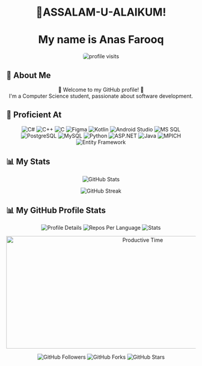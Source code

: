 


<!-- Header -->
<h1 align="center">👋ASSALAM-U-ALAIKUM! </h1>
<h1 align="center">My name is Anas Farooq</h1>

<!-- Profile Visit Counter -->
<p align="center">
  <img src="https://komarev.com/ghpvc/?username=anas-farooq8" alt="profile visits" style="border-radius: 5px;"/>
</p>

<!-- About Me -->
## 🤵 About Me
<p align="center">
  🌟 Welcome to my GitHub profile! 🌟 <br>
  I'm a Computer Science student, passionate about software development.
</p>

<!-- Proficient At -->

## 🧠 Proficient At
<p align="center">
  <img src="https://img.icons8.com/color/48/000000/c-sharp-logo.png" alt="C#"/>
  <img src="https://img.icons8.com/color/48/000000/c-plus-plus-logo.png" alt="C++"/>
  <img src="https://img.icons8.com/color/48/000000/c-programming.png" alt="C"/>
  <img src="https://img.icons8.com/ios-filled/50/000000/figma.png" alt="Figma"/>
  <img src="https://img.icons8.com/color/48/000000/kotlin.png" alt="Kotlin"/>
  <img src="https://img.icons8.com/color/48/000000/android-os.png" alt="Android Studio"/>
  <img src="https://img.icons8.com/color/48/000000/ms-sql-server.png" alt="MS SQL"/>
  <img src="https://img.icons8.com/color/48/000000/postgreesql.png" alt="PostgreSQL"/>
  <img src="https://img.icons8.com/color/48/000000/mysql.png" alt="MySQL"/>
  <img src="https://img.icons8.com/color/48/000000/python.png" alt="Python"/>
  <img src="https://img.icons8.com/color/48/000000/asp.png" alt="ASP.NET"/>
  <img src="https://img.icons8.com/color/48/000000/java-coffee-cup-logo.png" alt="Java"/>
  <img src="https://img.icons8.com/color/48/000000/microsoft.png" alt="MPICH"/>
  <img src="https://img.icons8.com/color/48/000000/database-restore.png" alt="Entity Framework"/>
</p>


<!-- GitHub Stats -->
## 📊 My Stats
<p align="center">
  <img src="https://github-readme-stats.vercel.app/api?username=anas-farooq8&show_icons=true&theme=radical" alt="GitHub Stats"/>
</p>

<!-- Streak Stats -->
<p align="center">
  <img src="https://github-readme-streak-stats.herokuapp.com/?user=anas-farooq8&theme=radical" alt="GitHub Streak"/>
</p>

<!-- GitHub Profile Stats -->
## 📊 My GitHub Profile Stats
<p align="center">
  <img src="http://github-profile-summary-cards.vercel.app/api/cards/profile-details?username=anas-farooq8&theme=radical" alt="Profile Details"/>
  <img src="http://github-profile-summary-cards.vercel.app/api/cards/repos-per-language?username=anas-farooq8&theme=radical" alt="Repos Per Language"/>
  <img src="http://github-profile-summary-cards.vercel.app/api/cards/stats?username=anas-farooq8&theme=radical" alt="Stats"/>
</p>

<p align="center">
  <img src="http://github-profile-summary-cards.vercel.app/api/cards/productive-time?username=anas-farooq8&theme=radical&utcOffset=5" alt="Productive Time" width="710" height="300">
</p>

<!-- Footer -->
<p align="center">
  <img src="https://img.shields.io/github/followers/anas-farooq8?style=social" alt="GitHub Followers"/>
  <img src="https://img.shields.io/github/forks/anas-farooq8/anas-farooq8?style=social" alt="GitHub Forks"/>
  <img src="https://img.shields.io/github/stars/anas-farooq8?style=social" alt="GitHub Stars"/>
</p>
